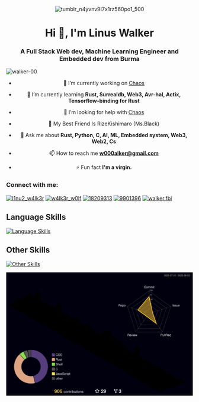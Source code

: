 

<div align="center">
  
![tumblr_n4yvnv9I7x1rz560po1_500](https://user-images.githubusercontent.com/85013114/234225171-a1b9607c-aa65-4306-aec6-bfb216bf351e.gif)
  
<h1 align="center">Hi 👋, I'm Linus Walker</h1>



<h3 align="center">A Full Stack Web dev, Machine Learning Engineer and Embedded dev from Burma</h3>

<p align="left"> <img src="https://komarev.com/ghpvc/?username=walker-00&label=Profile%20views&color=0e75b6&style=flat" alt="walker-00" /> </p>

- 🔭 I’m currently working on [Chaos](https://github.com/Walker-00/chaos)

- 🌱 I’m currently learning **Rust, Surrealdb, Web3, Avr-hal, Actix, Tensorflow-binding for Rust**

- 🤝 I’m looking for help with [Chaos](https://github.com/Walker-00/chaos)

- 👯 My Best Friend Is RizeKishimaro (Ms.Black)

- 💬 Ask me about **Rust, Python, C, AI, ML, Embedded system, Web3, Web2, Cs**

- 📫 How to reach me **w000alker@gmail.com**

- ⚡ Fun fact **I'm a virgin.**

<h3 align="left">Connect with me:</h3>
<p align="left">
<a href="https://dev.to/l1nu2_w4lk3r" target="blank"><img align="center" src="https://raw.githubusercontent.com/rahuldkjain/github-profile-readme-generator/master/src/images/icons/Social/devto.svg" alt="l1nu2_w4lk3r" height="30" width="40" /></a>
<a href="https://twitter.com/w4lk3r_w0lf" target="blank"><img align="center" src="https://raw.githubusercontent.com/rahuldkjain/github-profile-readme-generator/master/src/images/icons/Social/twitter.svg" alt="w4lk3r_w0lf" height="30" width="40" /></a>
<a href="https://stackoverflow.com/users/18209313" target="blank"><img align="center" src="https://raw.githubusercontent.com/rahuldkjain/github-profile-readme-generator/master/src/images/icons/Social/stack-overflow.svg" alt="18209313" height="30" width="40" /></a>
<a href="https://kaggle.com/9901396" target="blank"><img align="center" src="https://raw.githubusercontent.com/rahuldkjain/github-profile-readme-generator/master/src/images/icons/Social/kaggle.svg" alt="9901396" height="30" width="40" /></a>
<a href="https://fb.com/walker.fbi" target="blank"><img align="center" src="https://raw.githubusercontent.com/rahuldkjain/github-profile-readme-generator/master/src/images/icons/Social/facebook.svg" alt="walker.fbi" height="30" width="40" /></a>
</p>

<div align="left">

## Language Skills

[![Language Skills](https://skillicons.dev/icons?i=rust,c,cpp,py,bash,js,ts,md&theme=dark)](https://skillicons.dev)

## Other Skills

[![Other Skills](https://skillicons.dev/icons?i=actix,bevy,rocket,ros,linux,docker,tensorflow,vim,neovim,emacs,godot,gtk,django,firebase&theme=dark)](https://skillicons.dev)


</div>

![](./profile-3d-contrib/profile-night-rainbow.svg)
